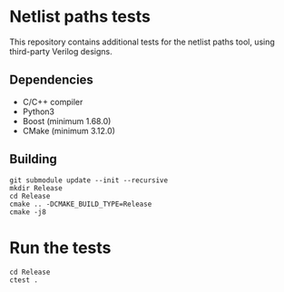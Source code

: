 # Netlist paths tests

This repository contains additional tests for the netlist paths tool, using
third-party Verilog designs.

## Dependencies

- C/C++ compiler
- Python3
- Boost (minimum 1.68.0)
- CMake (minimum 3.12.0)

## Building

```
git submodule update --init --recursive
mkdir Release
cd Release
cmake .. -DCMAKE_BUILD_TYPE=Release
cmake -j8
```

# Run the tests

```
cd Release
ctest .
```
